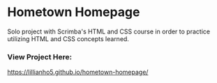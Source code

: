 # Hometown Homepage

Solo project with Scrimba's HTML and CSS course in order to practice utilizing HTML and CSS concepts learned.

### View Project Here: 
https://lillianho5.github.io/hometown-homepage/

